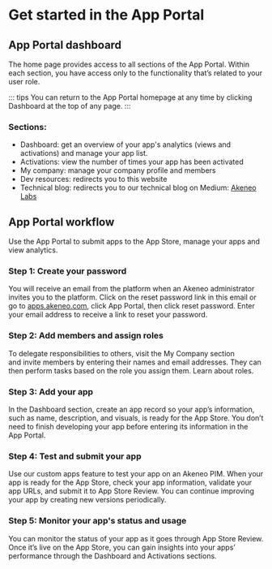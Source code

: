 # Get started in the App Portal

## App Portal dashboard
The home page provides access to all sections of the App Portal. Within each section, you have access only to the functionality that’s related to your user role.

::: tips
You can return to the App Portal homepage at any time by clicking Dashboard at the top of any page.
:::

### Sections:

- Dashboard: get an overview of your app's analytics (views and activations) and manage your app list.
- Activations: view the number of times your app has been activated
- My company: manage your company profile and members
- Dev resources: redirects you to this website 
- Technical blog: redirects you to our technical blog on Medium: [Akeneo Labs](https://medium.com/akeneo-labs)

## App Portal workflow

Use the App Portal to submit apps to the App Store, manage your apps and view analytics. 

### Step 1: Create your password

You will receive an email from the platform when an Akeneo administrator invites you to the platform. Click on the reset password link in this email or go to [apps.akeneo.com](http://apps.akeneo.com), click App Portal, then click reset password. Enter your email address to receive a link to reset your password. 

### Step 2: Add members and assign roles

To delegate responsibilities to others, visit the My Company section and invite members by entering their names and email addresses. They can then perform tasks based on the role you assign them. Learn about roles.

### Step 3: Add your app

In the Dashboard section, create an app record so your app’s information, such as name, description, and visuals, is ready for the App Store. You don’t need to finish developing your app before entering its information in the App Portal. 

### Step 4: Test and submit your app

Use our custom apps feature to test your app on an Akeneo PIM. When your app is ready for the App Store, check your app information, validate your app URLs, and submit it to App Store Review. You can continue improving your app by creating new versions periodically.

### Step 5: Monitor your app's status and usage

You can monitor the status of your app as it goes through App Store Review. Once it’s live on the App Store, you can gain insights into your apps’ performance through the Dashboard and Activations sections.
